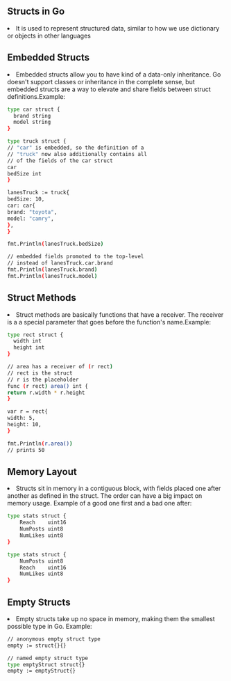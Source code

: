 ## Structs in Go
<li>It is used to represent structured data, similar to how we use dictionary or objects in other languages</li>

## Embedded Structs
<li>Embedded structs allow you to have kind of a data-only inheritance. Go doesn't support classes or inheritance in
the complete sense, but embedded structs are a way to elevate and share fields between struct definitions.Example:</li>

```bash
type car struct {
  brand string
  model string
}

type truck struct {
// "car" is embedded, so the definition of a
// "truck" now also additionally contains all
// of the fields of the car struct
car
bedSize int
}
```

```bash
lanesTruck := truck{
bedSize: 10,
car: car{
brand: "toyota",
model: "camry",
},
}

fmt.Println(lanesTruck.bedSize)

// embedded fields promoted to the top-level
// instead of lanesTruck.car.brand
fmt.Println(lanesTruck.brand)
fmt.Println(lanesTruck.model)
```

## Struct Methods
<li>Struct methods are basically functions that have a receiver. The receiver is a a special parameter that goes before
the function's name.Example:
</li>

```bash
type rect struct {
  width int
  height int
}

// area has a receiver of (r rect)
// rect is the struct
// r is the placeholder
func (r rect) area() int {
return r.width * r.height
}

var r = rect{
width: 5,
height: 10,
}

fmt.Println(r.area())
// prints 50
```

## Memory Layout
<li>Structs sit in memory in a contiguous block, with fields placed one after another as defined in the struct. The order
can have a big impact on memory usage. Example of a good one first and a bad one after:</li>

```bash
type stats struct {
	Reach    uint16
	NumPosts uint8
	NumLikes uint8
}
```

```bash
type stats struct {
	NumPosts uint8
	Reach    uint16
	NumLikes uint8
}
```

## Empty Structs
<li>Empty structs take up no space in memory, making them the smallest possible type in Go. Example:</li>

```bash
// anonymous empty struct type
empty := struct{}{}

// named empty struct type
type emptyStruct struct{}
empty := emptyStruct{}
```